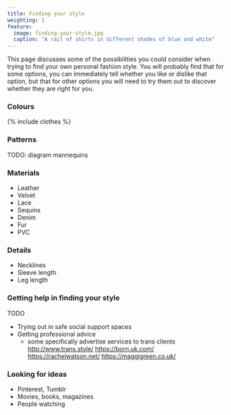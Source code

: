 ```yaml
---
title: Finding your style
weighting: 1
feature:
  image: finding-your-style.jpg
  caption: "A rail of shirts in different shades of blue and white"
---
```


This page discusses some of the possibilities you could consider when trying to find your own personal fashion style. You will probably find that for some options, you can immediately tell whether you like or dislike that option, but that for other options you will need to try them out to discover whether they are right for you.

### Colours

{% include clothes %}

### Patterns

TODO: diagram mannequins

### Materials

- Leather
- Velvet
- Lace
- Sequins
- Denim
- Fur
- PVC

### Details

- Necklines
- Sleeve length
- Leg length

### Getting help in finding your style

TODO
- Trying out in safe social support spaces
- Getting professional advice
  - some specifically advertise services to trans clients http://www.trans.style/ https://born.uk.com/ https://rachelwatson.net/ https://maggigreen.co.uk/

### Looking for ideas

- Pinterest, Tumblr
- Movies, books, magazines
- People watching

